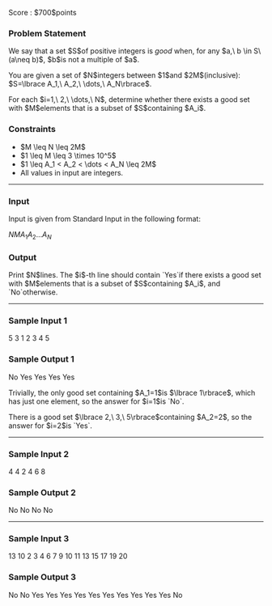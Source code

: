 
<div>

<span>

<span>

<p>
Score : $700$points
</p>

<div>

<section>

### **Problem Statement**

<p>
We say that a set $S$of positive integers is 
<em>
good
</em>
when, for any $a,\ b \in S\ (a\neq b)$, $b$is not a multiple of $a$.
</p>

<p>
You are given a set of $N$integers between $1$and $2M$(inclusive): $S=\lbrace A_1,\ A_2,\ \dots,\ A_N\rbrace$.
</p>

<p>
For each $i=1,\ 2,\ \dots,\ N$, determine whether there exists a good set with $M$elements that is a subset of $S$containing $A_i$.
</p>

</section>

</div>

<div>

<section>

### **Constraints**

<ul>

<li>
$M \leq N \leq 2M$
</li>

<li>
$1 \leq M \leq 3 \times 10^5$
</li>

<li>
$1 \leq A_1 < A_2 < \dots < A_N \leq 2M$
</li>

<li>
All values in input are integers.
</li>

</ul>

</section>

</div>

---

<div>

<div>

<section>

### **Input**

<p>
Input is given from Standard Input in the following format:
</p>

<div>

$N$$M$$A_1$$A_2$$\dots$$A_{N}$
</div>

</section>

</div>

<div>

<section>

### **Output**

<p>
Print $N$lines. The $i$-th line should contain `Yes`if there exists a good set with $M$elements that is a subset of $S$containing $A_i$, and `No`otherwise.
</p>

</section>

</div>

</div>

---

<div>

<section>

### **Sample Input 1**

<div>

5 3
1 2 3 4 5

</div>

</section>

</div>

<div>

<section>

### **Sample Output 1**

<div>

No
Yes
Yes
Yes
Yes

</div>

<p>
Trivially, the only good set containing $A_1=1$is $\lbrace 1\rbrace$, which has just one element, so the answer for $i=1$is `No`.
</p>

<p>
There is a good set $\lbrace 2,\ 3,\ 5\rbrace$containing $A_2=2$, so the answer for $i=2$is `Yes`.
</p>

</section>

</div>

---

<div>

<section>

### **Sample Input 2**

<div>

4 4
2 4 6 8

</div>

</section>

</div>

<div>

<section>

### **Sample Output 2**

<div>

No
No
No
No

</div>

</section>

</div>

---

<div>

<section>

### **Sample Input 3**

<div>

13 10
2 3 4 6 7 9 10 11 13 15 17 19 20

</div>

</section>

</div>

<div>

<section>

### **Sample Output 3**

<div>

No
No
Yes
Yes
Yes
Yes
Yes
Yes
Yes
Yes
Yes
Yes
No

</div>

</section>

</div>

</span>

</span>

</div>
